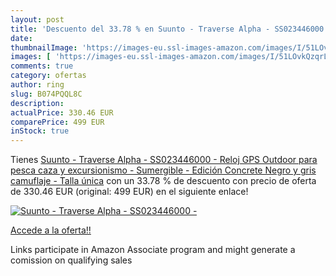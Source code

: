 ```yaml
---
layout: post
title: 'Descuento del 33.78 % en Suunto - Traverse Alpha - SS023446000 - '
date: 
thumbnailImage: 'https://images-eu.ssl-images-amazon.com/images/I/51LOvkQzqrL._SL200_.jpg'
images: [ 'https://images-eu.ssl-images-amazon.com/images/I/51LOvkQzqrL._SL200_.jpg' ]
comments: true
category: ofertas
author: ring
slug: B074PQQL8C
description:
actualPrice: 330.46 EUR
comparePrice: 499 EUR
inStock: true
---
```


Tienes [Suunto - Traverse Alpha - SS023446000 - Reloj GPS Outdoor para pesca  caza y excursionismo - Sumergible - Edición Concrete  Negro y gris camuflaje  - Talla única](https://www.amazon.es/dp/B074PQQL8C/?tag=tolees-21) con un 33.78 % de descuento con precio de oferta de 330.46 EUR (original: 499 EUR) en el siguiente enlace!

[![Suunto - Traverse Alpha - SS023446000 - ](https://images-eu.ssl-images-amazon.com/images/I/51LOvkQzqrL._SL200_.jpg)](https://www.amazon.es/dp/B074PQQL8C/?tag=tolees-21)

[Accede a la oferta!!](https://www.amazon.es/dp/B074PQQL8C/?tag=tolees-21)

Links participate in Amazon Associate program and might generate a comission on qualifying sales



